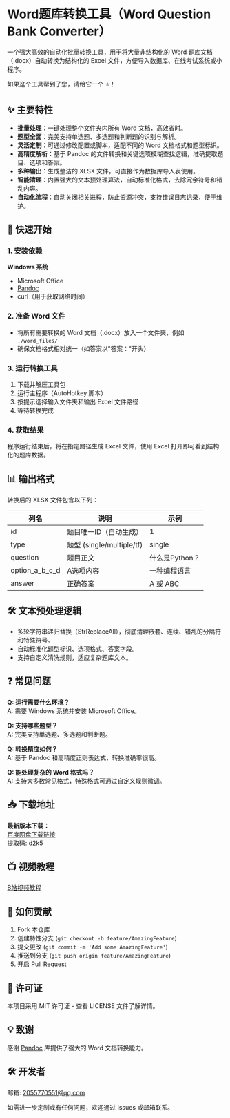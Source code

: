 # Word题库转换工具（Word Question Bank Converter）

一个强大高效的自动化批量转换工具，用于将大量非结构化的 Word 题库文档（.docx）自动转换为结构化的 Excel 文件，方便导入数据库、在线考试系统或小程序。

如果这个工具帮到了您，请给它一个 ⭐️！

## ✨ 主要特性

- **批量处理**：一键处理整个文件夹内所有 Word 文档，高效省时。
- **题型全面**：完美支持单选题、多选题和判断题的识别与解析。
- **灵活定制**：可通过修改配置或脚本，适配不同的 Word 文档格式和题型标识。
- **高精度解析**：基于 Pandoc 的文件转换和关键选项模糊查找逻辑，准确提取题目、选项和答案。
- **多种输出**：生成整洁的 XLSX 文件，可直接作为数据库导入表使用。
- **智能清理**：内置强大的文本预处理算法，自动标准化格式，去除冗余符号和错乱内容。
- **自动化流程**：自动关闭相关进程，防止资源冲突，支持错误日志记录，便于维护。

## 🚀 快速开始

### 1. 安装依赖

**Windows 系统**
- Microsoft Office
- [Pandoc](https://pandoc.org/)
- curl（用于获取网络时间）

### 2. 准备 Word 文件

- 将所有需要转换的 Word 文档（.docx）放入一个文件夹，例如 `./word_files/`
- 确保文档格式相对统一（如答案以"答案："开头）

### 3. 运行转换工具

1. 下载并解压工具包
2. 运行主程序（AutoHotkey 脚本）
3. 按提示选择输入文件夹和输出 Excel 文件路径
4. 等待转换完成

### 4. 获取结果

程序运行结束后，将在指定路径生成 Excel 文件，使用 Excel 打开即可看到结构化的题库数据。

## 📊 输出格式

转换后的 XLSX 文件包含以下列：

| 列名 | 说明 | 示例 |
|------|------|------|
| id | 题目唯一ID（自动生成） | 1 |
| type | 题型 (single/multiple/tf) | single |
| question | 题目正文 | 什么是Python？ |
| option_a_b_c_d | A选项内容 | 一种编程语言 |
| answer | 正确答案 | A 或 ABC |

## 🛠 文本预处理逻辑

- 多轮字符串递归替换（StrReplaceAll），彻底清理嵌套、连续、错乱的分隔符和特殊符号。
- 自动标准化题型标识、选项格式、答案字段。
- 支持自定义清洗规则，适应复杂题库文本。

## ❓ 常见问题

**Q: 运行需要什么环境？**  
A: 需要 Windows 系统并安装 Microsoft Office。

**Q: 支持哪些题型？**  
A: 完美支持单选题、多选题和判断题。

**Q: 转换精度如何？**  
A: 基于 Pandoc 和高精度正则表达式，转换准确率很高。

**Q: 能处理复杂的 Word 格式吗？**  
A: 支持大多数常见格式，特殊格式可通过自定义规则微调。

## 📥 下载地址

**最新版本下载：**  
[百度网盘下载链接](https://pan.baidu.com/s/16-3bwhj75IoLFWXyuzWwgA?pwd=d2k5)  
提取码: d2k5

## 📺 视频教程

[B站视频教程](https://www.bilibili.com/video/BV1phpwznEuo/)

## 🤝 如何贡献

1. Fork 本仓库
2. 创建特性分支 (`git checkout -b feature/AmazingFeature`)
3. 提交更改 (`git commit -m 'Add some AmazingFeature'`)
4. 推送到分支 (`git push origin feature/AmazingFeature`)
5. 开启 Pull Request

## 📄 许可证

本项目采用 MIT 许可证 - 查看 LICENSE 文件了解详情。

## 💡 致谢

感谢 [Pandoc](https://pandoc.org/) 库提供了强大的 Word 文档转换能力。

## 🛠 开发者

邮箱: 2055770551@qq.com

如需进一步定制或有任何问题，欢迎通过 Issues 或邮箱联系。